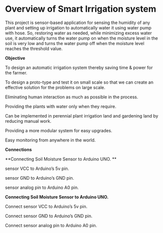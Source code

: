 # Overview of Smart Irrigation system 

This project is sensor-based application for sensing the humidity of any plant and setting up irrigation to automatically water it using water pump with hose. So, restoring water as needed, while minimizing excess water use, it automatically turns the water pump on when the moisture level in the soil is very low and turns the water pump off when the moisture level reaches the threshold value. 


**Objective**

To design an automatic irrigation system thereby saving time & power for the farmer.

To design a proto-type and test it on small scale so that we can create an effective solution for the problems on large scale.

Eliminating human interaction as much as possible in the process.

Providing the plants with water only when they require.

Can be implemented in perennial plant irrigation land and gardening land by reducing manual work. 

Providing a more modular system for easy upgrades.

Easy monitoring from anywhere in the world.



**Connections**




**Connecting Soil Moisture Sensor to Arduino UNO. **

sensor VCC to Arduino’s 5v pin.

sensor GND to Arduino’s GND pin.

sensor analog pin to Arduino A0 pin.




**Connecting Soil Moisture Sensor to Arduino UNO.**

Connect sensor VCC to Arduino’s 5v pin.

Connect sensor GND to Arduino’s GND pin.

Connect sensor analog pin to Arduino A0 pin.



